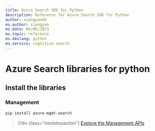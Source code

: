 ```yaml
---
title: Azure Search SDK for Python
description: Reference for Azure Search SDK for Python
author: xiangyan99
ms.author: xiangyan
ms.data: 06/06/2023
ms.topic: reference
ms.devlang: python
ms.service: cognitive-search
---
```

# Azure Search libraries for python

## Install the libraries


### Management

```bash
pip install azure-mgmt-search
```
> [!div class="nextstepaction"]
> [Explore the Management APIs](/python/api/overview/azure/search/management)